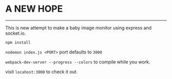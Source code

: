 # A NEW HOPE

---

This is new attempt to make a baby image monitor using express and socket.io.

`npm install`

`nodemon index.js <PORT>` port defaults to `3000`

`webpack-dev-server --progress --colors` to compile while you work.

visit `locahost:3000` to check it out.
